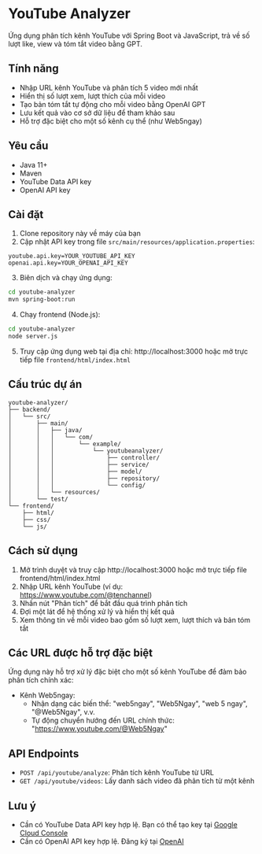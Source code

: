 # YouTube Analyzer

Ứng dụng phân tích kênh YouTube với Spring Boot và JavaScript, trả về số lượt like, view và tóm tắt video bằng GPT.

## Tính năng

- Nhập URL kênh YouTube và phân tích 5 video mới nhất
- Hiển thị số lượt xem, lượt thích của mỗi video
- Tạo bản tóm tắt tự động cho mỗi video bằng OpenAI GPT
- Lưu kết quả vào cơ sở dữ liệu để tham khảo sau
- Hỗ trợ đặc biệt cho một số kênh cụ thể (như Web5ngay)

## Yêu cầu

- Java 11+
- Maven
- YouTube Data API key
- OpenAI API key

## Cài đặt

1. Clone repository này về máy của bạn
2. Cập nhật API key trong file `src/main/resources/application.properties`:

```properties
youtube.api.key=YOUR_YOUTUBE_API_KEY
openai.api.key=YOUR_OPENAI_API_KEY
```

3. Biên dịch và chạy ứng dụng:

```bash
cd youtube-analyzer
mvn spring-boot:run
```

4. Chạy frontend (Node.js):

```bash
cd youtube-analyzer
node server.js
```

5. Truy cập ứng dụng web tại địa chỉ: http://localhost:3000 hoặc mở trực tiếp file `frontend/html/index.html`

## Cấu trúc dự án

```
youtube-analyzer/
├── backend/
│   └── src/
│       ├── main/
│       │   ├── java/
│       │   │   └── com/
│       │   │       └── example/
│       │   │           └── youtubeanalyzer/
│       │   │               ├── controller/
│       │   │               ├── service/
│       │   │               ├── model/
│       │   │               ├── repository/
│       │   │               └── config/
│       │   └── resources/
│       └── test/
└── frontend/
    ├── html/
    ├── css/
    └── js/
```

## Cách sử dụng

1. Mở trình duyệt và truy cập http://localhost:3000 hoặc mở trực tiếp file frontend/html/index.html
2. Nhập URL kênh YouTube (ví dụ: https://www.youtube.com/@tenchannel)
3. Nhấn nút "Phân tích" để bắt đầu quá trình phân tích
4. Đợi một lát để hệ thống xử lý và hiển thị kết quả
5. Xem thông tin về mỗi video bao gồm số lượt xem, lượt thích và bản tóm tắt

## Các URL được hỗ trợ đặc biệt

Ứng dụng này hỗ trợ xử lý đặc biệt cho một số kênh YouTube để đảm bảo phân tích chính xác:

- Kênh Web5ngay:
  - Nhận dạng các biến thể: "web5ngay", "Web5Ngay", "web 5 ngay", "@Web5Ngay", v.v.
  - Tự động chuyển hướng đến URL chính thức: "https://www.youtube.com/@Web5Ngay"

## API Endpoints

- `POST /api/youtube/analyze`: Phân tích kênh YouTube từ URL
- `GET /api/youtube/videos`: Lấy danh sách video đã phân tích từ một kênh

## Lưu ý

- Cần có YouTube Data API key hợp lệ. Bạn có thể tạo key tại [Google Cloud Console](https://console.cloud.google.com/)
- Cần có OpenAI API key hợp lệ. Đăng ký tại [OpenAI](https://openai.com/api/)
